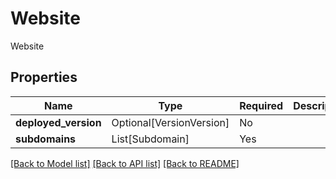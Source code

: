 # Website

Website

## Properties
| Name | Type | Required | Description |
| ------------ | ------------- | ------------- | ------------- |
**deployed_version** | Optional[VersionVersion] | No |  |
**subdomains** | List[Subdomain] | Yes |  |


[[Back to Model list]](../../README.md#models-v2-link) [[Back to API list]](../../README.md#documentation-for-api-endpoints) [[Back to README]](../../README.md)
